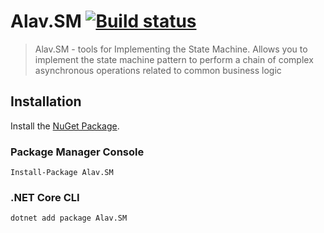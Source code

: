 # Alav.SM [![Build status](https://ci.appveyor.com/api/projects/status/9f21wymvsaokk6sf?svg=true)](https://ci.appveyor.com/project/GebekovAS/alav-sm)

> Alav.SM - tools for Implementing the State Machine. Allows you to implement the state machine pattern to perform a chain of complex asynchronous operations related to common business logic

## Installation

Install the [NuGet Package](https://www.nuget.org/packages/Alav.SM).

### Package Manager Console

```
Install-Package Alav.SM
```

### .NET Core CLI

```
dotnet add package Alav.SM
```

